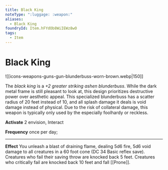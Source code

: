 ```yaml
---
title: Black King
noteType: ":luggage: :weapon:"
aliases:
  - Black King
foundryId: Item.hFYdOb8WiIEWz8wO
tags:
  - Item
---
```


# Black King
![[icons-weapons-guns-gun-blunderbuss-worn-brown.webp|150]]

The _black king_ is a _+2 greater striking ashen blunderbuss_. While the dark metal frame is still pleasant to look at, this design prioritizes destructive power over aesthetic appeal. This specialized blunderbuss has a scatter radius of 20 feet instead of 10, and all splash damage it deals is void damage instead of physical. Due to the risk of collateral damage, this weapon is typically only used by the especially foolhardy or reckless.

**Activate** 2 envision, Interact

**Frequency** once per day;

* * *

**Effect** You unleash a blast of draining flame, dealing 5d6 fire, 5d6 void damage to all creatures in a 60 foot cone (DC 34 Basic reflex save). Creatures who fail their saving throw are knocked back 5 feet. Creatures who critically fail are knocked back 10 feet and fall [[Prone]].
